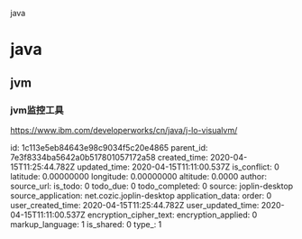 java

# java

## jvm
### jvm监控工具
https://www.ibm.com/developerworks/cn/java/j-lo-visualvm/

id: 1c113e5eb84643e98c9034f5c20e4865
parent_id: 7e3f8334ba5642a0b517801057172a58
created_time: 2020-04-15T11:25:44.782Z
updated_time: 2020-04-15T11:11:00.537Z
is_conflict: 0
latitude: 0.00000000
longitude: 0.00000000
altitude: 0.0000
author: 
source_url: 
is_todo: 0
todo_due: 0
todo_completed: 0
source: joplin-desktop
source_application: net.cozic.joplin-desktop
application_data: 
order: 0
user_created_time: 2020-04-15T11:25:44.782Z
user_updated_time: 2020-04-15T11:11:00.537Z
encryption_cipher_text: 
encryption_applied: 0
markup_language: 1
is_shared: 0
type_: 1